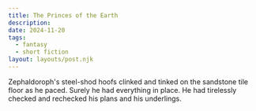 ```yaml
---
title: The Princes of the Earth
description: 
date: 2024-11-20
tags:
  - fantasy
  - short fiction
layout: layouts/post.njk
---
```


Zephaldoroph's steel-shod hoofs clinked and tinked on the sandstone tile floor as he paced. Surely he had everything in place.
He had tirelessly checked and rechecked his plans and his underlings.

